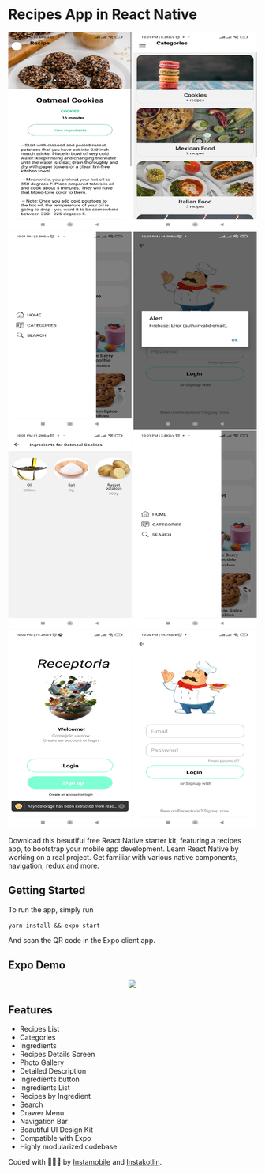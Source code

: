 # Recipes App in React Native

<center>
<div display="flex" flex-direction="row" flex-wrap="wrap" background-color="gray" justify-content="space-around" align-items="center">
<img height="400px" width="250px"  src="./assets/ads.jpg" />
<img height="400px" width="250px" src="./assets/fsf.jpg" />
<img height="400px" width="250px" src="./assets/qwrrq.jpg" />
<img height="400px" width="250px" src="./assets/WhatsApp%20Image%202023-06-16%20at%201.jpg" />
<img height="400px" width="250px" src="./assets/WhatsApp%20Image%202023-06-16%20at%2022.01.59.jpg" />
<img height="400px" width="250px"  src="./assets/WhatsApp%20Image%202023-06-16%20at%2022.01.58.jpg" />
<img height="400px" width="250px"  src="./assets/WhatsApp%20Image%202023-06-16%20at%2022.01.56.jpg" />
<img height="400px" width="250px"  src="./assets/WhatsApp%20Image%202023-06-16%20at%2022.01.57.jpg" />
</div>
</center>

Download this beautiful free React Native starter kit, featuring a recipes app, to bootstrap your mobile app development. Learn React Native by working on a real project. Get familiar with various native components, navigation, redux and more.

## Getting Started
To run the app, simply run

``` yarn install && expo start ```

And scan the QR code in the Expo client app.

## Expo Demo
<center><a href=""><img src="https://www.instamobile.io/wp-content/uploads/2019/07/Screen-Shot-2019-07-22-at-8.20.29-PM.png" /></a></center>

## Features
- Recipes List
- Categories
- Ingredients
- Recipes Details Screen
- Photo Gallery
- Detailed Description
- Ingredients button
- Ingredients List
- Recipes by Ingredient
- Search
- Drawer Menu
- Navigation Bar
- Beautiful UI Design Kit
- Compatible with Expo
- Highly modularized codebase


Coded with 💖💖💖 by <a href="https://www.instamobile.io/">Instamobile</a> and <a href="https://www.instakotlin.com/">Instakotlin</a>.
